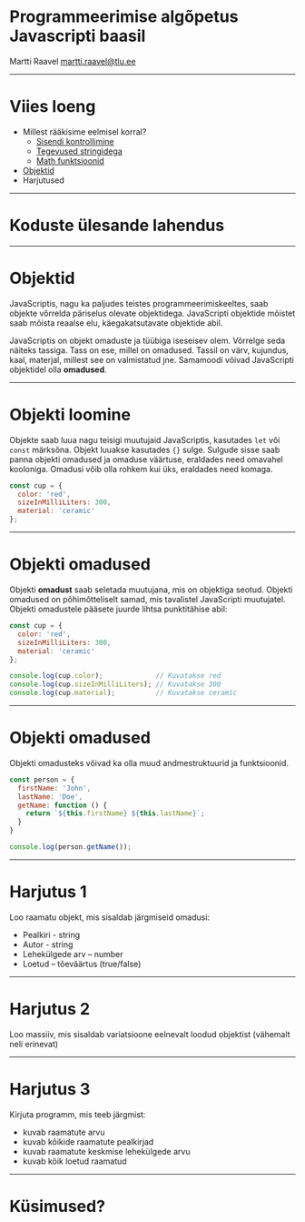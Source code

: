 # Programmeerimise algõpetus Javascripti baasil

Martti Raavel
martti.raavel@tlu.ee

---
# Viies loeng

- Millest rääkisime eelmisel korral?
    - [Sisendi kontrollimine](../../concepts/sisendiKontrollimine/about.md)
  - [Tegevused stringidega](../../concepts/string/about.md#stringi-meetodid)
  - [Math funktsioonid](../../concepts/mathMeetodid/about.md)
- [Objektid](../../concepts/objektid/about.md)
- Harjutused

---
# Koduste ülesande lahendus

---
# Objektid

JavaScriptis, nagu ka paljudes teistes programmeerimiskeeltes, saab objekte võrrelda päriselus olevate objektidega. JavaScripti objektide mõistet saab mõista reaalse elu, käegakatsutavate objektide abil.

JavaScriptis on objekt omaduste ja tüübiga iseseisev olem. Võrrelge seda näiteks tassiga. Tass on ese, millel on omadused. Tassil on värv, kujundus, kaal, materjal, millest see on valmistatud jne. Samamoodi võivad JavaScripti objektidel olla **omadused**.

---
# Objekti loomine

Objekte saab luua nagu teisigi muutujaid JavaScriptis, kasutades `let` või `const` märksõna. Objekt luuakse kasutades `{}` sulge. Sulgude sisse saab panna objekti omadused ja omaduse väärtuse, eraldades need omavahel kooloniga. Omadusi võib olla rohkem kui üks, eraldades need komaga.

```javascript
const cup = {
  color: 'red',
  sizeInMilliLiters: 300,
  material: 'ceramic' 
};
```

---
# Objekti omadused

Objekti **omadust** saab seletada muutujana, mis on objektiga seotud. Objekti omadused on põhimõtteliselt samad, mis tavalistel JavaScripti muutujatel. Objekti omadustele pääsete juurde lihtsa punktitähise abil:

```javascript
const cup = {
  color: 'red',
  sizeInMilliLiters: 300,
  material: 'ceramic' 
};

console.log(cup.color);             // Kuvatakse red
console.log(cup.sizeInMilliLiters); // Kuvatakse 300
console.log(cup.material);          // Kuvatakse ceramic
```

---
# Objekti omadused

Objekti omadusteks võivad ka olla muud andmestruktuurid ja funktsioonid.

```javascript
const person = {
  firstName: 'John',
  lastName: 'Doe',
  getName: function () {
    return `${this.firstName} ${this.lastName}`;
  }
}

console.log(person.getName());
```

---

# Harjutus 1

Loo raamatu objekt, mis sisaldab järgmiseid omadusi:
- Pealkiri - string
- Autor - string
- Lehekülgede arv – number
- Loetud – tõeväärtus (true/false)

---
# Harjutus 2

Loo massiiv, mis sisaldab variatsioone eelnevalt loodud objektist (vähemalt neli erinevat)

---
# Harjutus 3

Kirjuta programm, mis teeb järgmist:
- kuvab raamatute arvu
- kuvab kõikide raamatute pealkirjad
- kuvab raamatute keskmise lehekülgede arvu
- kuvab kõik loetud raamatud

---
# Küsimused?